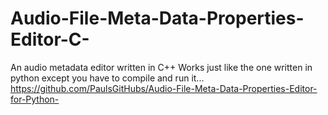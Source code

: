 # Audio-File-Meta-Data-Properties-Editor-C-
An audio metadata editor written in C++
Works just like the one written in python except you have to compile and run it... https://github.com/PaulsGitHubs/Audio-File-Meta-Data-Properties-Editor-for-Python-
